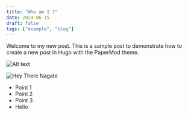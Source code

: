 ```yaml
---
title: "Who am I ?"
date: 2024-06-15
draft: false
tags: ["example", "blog"]
---
```


Welcome to my new post. This is a sample post to demonstrate how to create a new post in Hugo with the PaperMod theme.

<img title="a title" alt="Alt text" src="/src/intro.png">

<!-- ![Hey There ](https://media-exp1.licdn.com/dms/image/C4D0BAQEwg5FK93uumQ/company-logo_200_200/0/1519923012279?e=2147483647&v=beta&t=63CNoS8OTR4lHjPhHSO7eFFqwLGwYunWfyDBV3tdc0c)   -->

![Hey There Nagate](/intro.jpg)  


- Point 1
- Point 2
- Point 3
- Hello